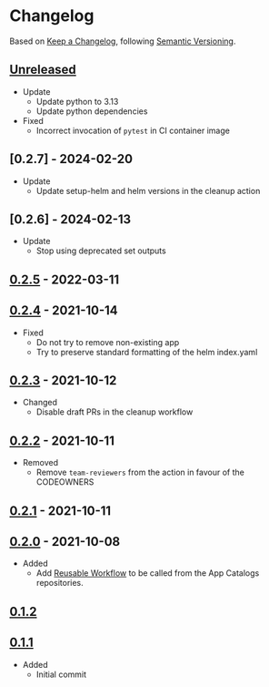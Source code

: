 # Changelog

Based on [Keep a Changelog](https://keepachangelog.com/en/1.0.0/), following [Semantic Versioning](https://semver.org/spec/v2.0.0.html).

## [Unreleased]

- Update
  - Update python to 3.13
  - Update python dependencies
- Fixed
  - Incorrect invocation of `pytest` in CI container image

## [0.2.7] - 2024-02-20

- Update
  - Update setup-helm and helm versions in the cleanup action

## [0.2.6] - 2024-02-13

- Update
  - Stop using deprecated set outputs

## [0.2.5] - 2022-03-11

## [0.2.4] - 2021-10-14

- Fixed
  - Do not try to remove non-existing app
  - Try to preserve standard formatting of the helm index.yaml

## [0.2.3] - 2021-10-12

- Changed
  - Disable draft PRs in the cleanup workflow

## [0.2.2] - 2021-10-11

- Removed
  - Remove `team-reviewers` from the action in favour of the CODEOWNERS

## [0.2.1] - 2021-10-11

## [0.2.0] - 2021-10-08

- Added
  - Add [Reusable Workflow](https://docs.github.com/en/actions/learn-github-actions/reusing-workflows) to be called from
    the App Catalogs repositories.

## [0.1.2]

## [0.1.1]

- Added
  - Initial commit

[Unreleased]: https://github.com/giantswarm/app-catalog-cleanup-tool/compare/v0.2.5...HEAD
[0.2.5]: https://github.com/giantswarm/app-catalog-cleanup-tool/compare/v0.2.4...v0.2.5
[0.2.4]: https://github.com/giantswarm/app-catalog-cleanup-tool/compare/v0.2.3...v0.2.4
[0.2.3]: https://github.com/giantswarm/app-catalog-cleanup-tool/compare/v0.2.2...v0.2.3
[0.2.2]: https://github.com/giantswarm/app-catalog-cleanup-tool/compare/v0.2.1...v0.2.2
[0.2.1]: https://github.com/giantswarm/app-catalog-cleanup-tool/compare/v0.2.0...v0.2.1
[0.2.0]: https://github.com/giantswarm/app-catalog-cleanup-tool/compare/v0.1.2...v0.2.0
[0.1.2]: https://github.com/giantswarm/app-catalog-cleanup-tool/compare/v0.1.1...v0.1.2
[0.1.1]: https://github.com/giantswarm/app-catalog-cleanup-tool/releases/tag/v0.1.1
